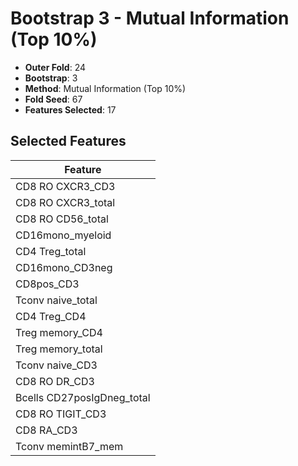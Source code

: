 # Bootstrap 3 - Mutual Information (Top 10%)

- **Outer Fold**: 24
- **Bootstrap**: 3
- **Method**: Mutual Information (Top 10%)
- **Fold Seed**: 67
- **Features Selected**: 17

## Selected Features

| Feature |
|---------|
| CD8 RO CXCR3_CD3 |
| CD8 RO CXCR3_total |
| CD8 RO CD56_total |
| CD16mono_myeloid |
| CD4 Treg_total |
| CD16mono_CD3neg |
| CD8pos_CD3 |
| Tconv naive_total |
| CD4 Treg_CD4 |
| Treg memory_CD4 |
| Treg memory_total |
| Tconv naive_CD3 |
| CD8 RO DR_CD3 |
| Bcells CD27posIgDneg_total |
| CD8 RO TIGIT_CD3 |
| CD8 RA_CD3 |
| Tconv memintB7_mem |
